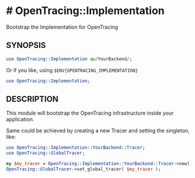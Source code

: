 # # OpenTracing::Implementation

Bootstrap the Implementation for OpenTracing

## SYNOPSIS

```perl
use OpenTracing::Implementation qw/YourBackend/;
```

Or if you like, using `$ENV{OPENTRACING_IMPLEMENTATION}`

```perl
use OpenTracing::Implementation;
```

## DESCRIPTION

This module will bootstrap the OpenTracing infrastructure inside your
application.

Same could be achieved by creating a new Tracer and setting the singleton, like:

```perl
use OpenTracing::Implementation::YourBackend::Tracer;
use OpenTracing::GlobalTracer;

my $my_tracer = OpenTracing::Implementation::YourBackend::Tracer->new( );
OpenTracing::GlobalTracer->set_global_tracer( $my_tracer );
```
